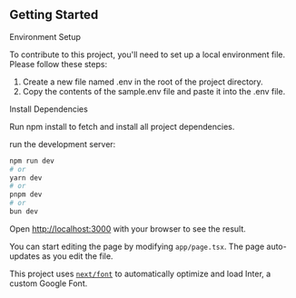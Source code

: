## Getting Started

Environment Setup

To contribute to this project, you'll need to set up a local environment file. Please follow these steps:

1. Create a new file named .env in the root of the project directory.
2. Copy the contents of the sample.env file and paste it into the .env file.


Install Dependencies

Run npm install to fetch and install all project dependencies.



run the development server:

```bash
npm run dev
# or
yarn dev
# or
pnpm dev
# or
bun dev
```

Open [http://localhost:3000](http://localhost:3000) with your browser to see the result.

You can start editing the page by modifying `app/page.tsx`. The page auto-updates as you edit the file.

This project uses [`next/font`](https://nextjs.org/docs/basic-features/font-optimization) to automatically optimize and load Inter, a custom Google Font.



